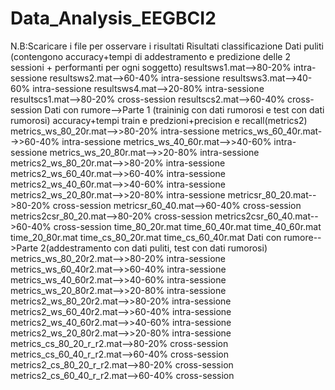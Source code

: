 # Data_Analysis_EEGBCI2
N.B:Scaricare i file per osservare i risultati
Risultati classificazione
Dati puliti (contengono accuracy+tempi di addestramento e predizione delle 2 sessioni + performanti per ogni soggetto)
resultsws1.mat-->80-20% intra-sessione 
resultsws2.mat-->60-40% intra-sessione
resultsws3.mat-->40-60% intra-sessione
resultsws4.mat-->20-80% intra-sessione
resultscs1.mat-->80-20% cross-session
resultscs2.mat-->60-40% cross-session
Dati con rumore-->Parte 1 (traininig con dati rumorosi e test con dati rumorosi)
accuracy+tempi train e predzioni+precision e recall(metrics2)
metrics_ws_80_20r.mat-->>80-20% intra-sessione 
metrics_ws_60_40r.mat-->>60-40% intra-sessione 
metrics_ws_40_60r.mat-->>40-60% intra-sessione 
metrics_ws_20_80r.mat-->>20-80% intra-sessione 
metrics2_ws_80_20r.mat-->>80-20% intra-sessione 
metrics2_ws_60_40r.mat-->>60-40% intra-sessione 
metrics2_ws_40_60r.mat-->>40-60% intra-sessione 
metrics2_ws_20_80r.mat-->>20-80% intra-sessione 
metricsr_80_20.mat-->80-20% cross-session
metricsr_60_40.mat-->60-40% cross-session
metrics2csr_80_20.mat-->80-20% cross-session
metrics2csr_60_40.mat-->60-40% cross-session
time_80_20r.mat
time_60_40r.mat
time_40_60r.mat
time_20_80r.mat
time_cs_80_20r.mat
time_cs_60_40r.mat
Dati con rumore-->Parte 2(addestramento con dati puliti, test con dati rumorosi)
metrics_ws_80_20r2.mat-->>80-20% intra-sessione 
metrics_ws_60_40r2.mat-->>60-40% intra-sessione 
metrics_ws_40_60r2.mat-->>40-60% intra-sessione 
metrics_ws_20_80r2.mat-->>20-80% intra-sessione 
metrics2_ws_80_20r2.mat-->>80-20% intra-sessione 
metrics2_ws_60_40r2.mat-->>60-40% intra-sessione 
metrics2_ws_40_60r2.mat-->>40-60% intra-sessione 
metrics2_ws_20_80r2.mat-->>20-80% intra-sessione 
metrics_cs_80_20_r_r2.mat-->80-20% cross-session
metrics_cs_60_40_r_r2.mat-->60-40% cross-session
metrics2_cs_80_20_r_r2.mat-->80-20% cross-session
metrics2_cs_60_40_r_r2.mat-->60-40% cross-session


